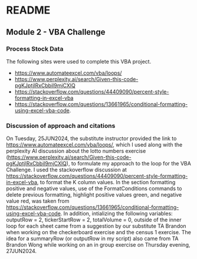 # README
## Module 2 - VBA Challenge
### Process Stock Data

The following sites were used to complete this VBA project. 

- https://www.automateexcel.com/vba/loops/
- https://www.perplexity.ai/search/Given-this-code-pgKJptjlRxCbbil9mjCXlQ
- https://stackoverflow.com/questions/44409090/percent-style-formatting-in-excel-vba
- https://stackoverflow.com/questions/13661965/conditional-formatting-using-excel-vba-code.

### Discussion of approach and citations
On Tuesday, 25JUN2024, the substitute instructor provided the link to https://www.automateexcel.com/vba/loops/, which I used along with the perplexity AI discussion about the lotto numbers exercise (https://www.perplexity.ai/search/Given-this-code-pgKJptjlRxCbbil9mjCXlQ), to formulate my approach to the loop for the VBA Challenge. I used the stackoverflow discussion at https://stackoverflow.com/questions/44409090/percent-style-formatting-in-excel-vba, to format the K column values. In the section formatting positive and negative values, use of the FormatConditions commands to delete previous formatting, highlight positive values green, and negative value red, was taken from https://stackoverflow.com/questions/13661965/conditional-formatting-using-excel-vba-code. In addition, intializing the following variables: outputRow = 2, tickerStartRow = 2, totalVolume = 0, outside of the inner loop for each sheet came from a suggestion by our substitute TA Brandon when working on the checkerboard exercise and the census 1 exercise. The idea for a summaryRow (or outputRow in my script) also came from TA Brandon Wong while working on an in group exercise on Thursday evening, 27JUN2024. 
